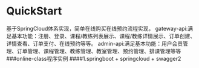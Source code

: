 # QuickStart
基于SpringCloud体系实现，简单在线购买在线预约流程实现，
gateway-api:满足基本功能：注册、登录、课程/教练列表展示、课程/教练详情展示、订单创建、详情查看、订单支付、在线预约等等。
admin-api:满足基本功能：用户会员管理、订单管理、课程管理、教练管理、教室管理、预约管理、排课管理等等
###online-class程序实例
####1.springboot + springcloud + swagger2
